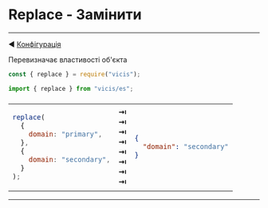 # Replace - Замінити

---

◀ [Конфігурація](/ua/configuration.md)

Перевизначає властивості об'єкта

```js
const { replace } = require("vicis");
```

```js
import { replace } from "vicis/es";
```

<table><thead><tr><td colspan="3">
</td></tr></thead><tbody>
<tr><td>

```js
replace(
  {
    domain: "primary",
  },
  {
    domain: "secondary",
  }
);
```

</td>
<td>
<strong>&#x21E5;</strong><br>
<strong>&#x21E5;</strong><br>
<strong>&#x21E5;</strong><br>
<strong>&#x21E5;</strong><br>
<strong>&#x21E5;</strong><br>
<strong>&#x21E5;</strong><br>
<strong>&#x21E5;</strong><br>
<strong>&#x21E5;</strong><br>
</td>
<td>

```json
{
  "domain": "secondary"
}
```

</td></tr>
</tbody></table>

---
